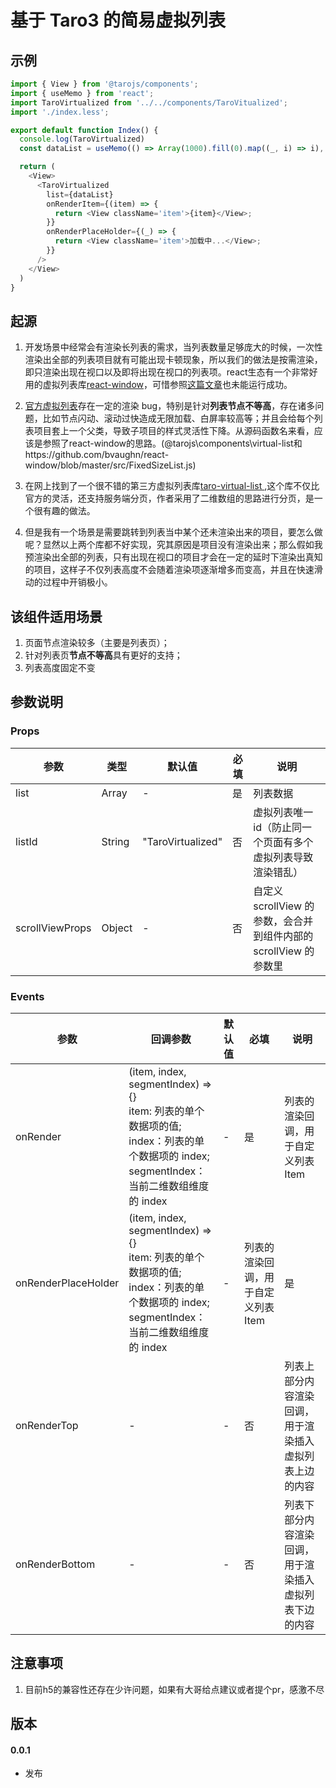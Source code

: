 # 基于 Taro3 的简易虚拟列表

## 示例

```javascript
import { View } from '@tarojs/components';
import { useMemo } from 'react';
import TaroVirtualized from '../../components/TaroVitualized';
import './index.less';

export default function Index() {
  console.log(TaroVirtualized)
  const dataList = useMemo(() => Array(1000).fill(0).map((_, i) => i), []);

  return (
    <View>
      <TaroVirtualized
        list={dataList}
        onRenderItem={(item) => {
          return <View className='item'>{item}</View>;
        }}
        onRenderPlaceHolder={(_) => {
          return <View className='item'>加载中...</View>;
        }}
      />
    </View>
  )
}
```

## 起源

1. 开发场景中经常会有渲染长列表的需求，当列表数量足够庞大的时候，一次性渲染出全部的列表项目就有可能出现卡顿现象，所以我们的做法是按需渲染，即只渲染出现在视口以及即将出现在视口的列表项。react生态有一个非常好用的虚拟列表库[react-window](https://github.com/bvaughn/react-window)，可惜参照[这篇文章](https://tarojsx.github.io/blog/2020-06-08-taro3-virtual-list/)也未能运行成功。

2. [官方虚拟列表](https://taro-docs.jd.com/taro/docs/virtual-list)存在一定的渲染 bug，特别是针对**列表节点不等高**，存在诸多问题，比如节点闪动、滚动过快造成无限加载、白屏率较高等；并且会给每个列表项目套上一个父类，导致子项目的样式灵活性下降。从源码函数名来看，应该是参照了react-window的思路。(@tarojs\components\virtual-list和https://github.com/bvaughn/react-window/blob/master/src/FixedSizeList.js)

3. 在网上找到了一个很不错的第三方虚拟列表库[taro-virtual-list
   ](https://www.npmjs.com/package/taro-virtual-list/v/1.0.13),这个库不仅比官方的灵活，还支持服务端分页，作者采用了二维数组的思路进行分页，是一个很有趣的做法。

4. 但是我有一个场景是需要跳转到列表当中某个还未渲染出来的项目，要怎么做呢？显然以上两个库都不好实现，究其原因是项目没有渲染出来；那么假如我预渲染出全部的列表，只有出现在视口的项目才会在一定的延时下渲染出真知的项目，这样子不仅列表高度不会随着渲染项逐渐增多而变高，并且在快速滑动的过程中开销极小。

## 该组件适用场景

1. 页面节点渲染较多（主要是列表页）；
2. 针对列表页**节点不等高**具有更好的支持；
3. 列表高度固定不变


## 参数说明

### Props

| 参数|  类型   | 默认值 | 必填 | 说明    |
| ----  | ----  | ---- | ----     | ---- |
| list            |  Array  | -                 | 是   | 列表数据                                                                                                                                                           |
| listId          | String  | "TaroVirtualized" | 否   | 虚拟列表唯一 id（防止同一个页面有多个虚拟列表导致渲染错乱）|                                                                                                                                       
| scrollViewProps | Object  | -                 | 否   | 自定义 scrollView 的参数，会合并到组件内部的 scrollView 的参数里                    |

### Events

| 参数  | 回调参数  | 默认值 | 必填 | 说明 |
| ----  | ----  | ---- | ----     | ---- |
| onRender | (item, index, segmentIndex) => {}<br>item: 列表的单个数据项的值;<br> index：列表的单个数据项的 index;<br>segmentIndex：当前二维数组维度的 index | -  | 是|列表的渲染回调，用于自定义列表 Item | -                                                                                                                                                                      | 列表的渲染回调，用于自定义列表 Item |
| onRenderPlaceHolder        | (item, index, segmentIndex) => {}<br>item: 列表的单个数据项的值;<br> index：列表的单个数据项的 index;<br>segmentIndex：当前二维数组维度的 index | -      | 列表的渲染回调，用于自定义列表 Item |  是|-                                                                                                                                                                      | 列表的占位渲染回调，用于自定义列表占位Item|                                                                                                                                                  |                                                                           |
| onRenderTop     |                                                                        -                                                                        | -      | 否                                  | 列表上部分内容渲染回调，用于渲染插入虚拟列表上边的内容                                                                                                                 |
| onRenderBottom  |                                                                        -                                                                        | -      | 否                                  | 列表下部分内容渲染回调，用于渲染插入虚拟列表下边的内容                                                                                                                 |

## 注意事项

1. 目前h5的兼容性还存在少许问题，如果有大哥给点建议或者提个pr，感激不尽

## 版本

#### 0.0.1

- 发布
